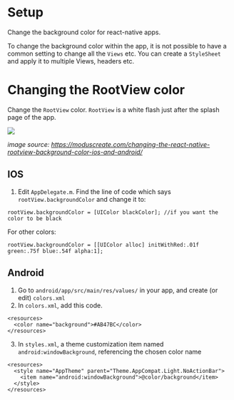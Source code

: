 # Setup
Change the background color for react-native apps. 

To change the background color within the app, it is not possible to have a common setting to change all the `Views` etc. You can create a `StyleSheet` and apply it to multiple Views, headers etc.

# Changing the RootView color
Change the `RootView` color. `RootView` is a white flash just after the splash page of the app. 

![](https://3lhowb48prep40031529g5yj-wpengine.netdna-ssl.com/wp-content/uploads/2015/11/white-blip.gif) 

*image source: https://moduscreate.com/changing-the-react-native-rootview-background-color-ios-and-android/*

## IOS

1. Edit `AppDelegate.m`. Find the line of code which says `rootView.backgroundColor` and change it to:

```
rootView.backgroundColor = [UIColor blackColor]; //if you want the color to be black
```
For other colors:
```
rootView.backgroundColor = [[UIColor alloc] initWithRed:.01f green:.75f blue:.54f alpha:1];
```

## Android

1. Go to `android/app/src/main/res/values/` in your app, and create (or edit) `colors.xml`
2. In `colors.xml`, add this code.
```
<resources>
  <color name="background">#AB47BC</color>
</resources>
```
3. In `styles.xml`, a theme customization item named `android:windowBackground`, referencing the chosen color name
```
<resources>
  <style name="AppTheme" parent="Theme.AppCompat.Light.NoActionBar">
    <item name="android:windowBackground">@color/background</item>
  </style>
</resources>
```


